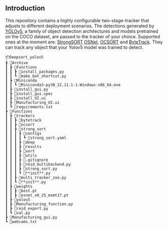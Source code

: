 ## Introduction

This repository contains a highly configurable two-stage-tracker that adjusts to different deployment scenarios. The detections generated by [YOLOv5](https://github.com/ultralytics/yolov5), a family of object detection architectures and models pretrained on the COCO dataset, are passed to the tracker of your choice. Supported ones at the moment are: [StrongSORT](https://github.com/dyhBUPT/StrongSORT)[](https://arxiv.org/pdf/2202.13514.pdf) [OSNet](https://github.com/KaiyangZhou/deep-person-reid)[](https://arxiv.org/abs/1905.00953), [OCSORT](https://github.com/noahcao/OC_SORT)[](https://arxiv.org/pdf/2203.14360.pdf) and [ByteTrack](https://github.com/ifzhang/ByteTrack)[](https://arxiv.org/pdf/2110.06864.pdf). They can track any object that your Yolov5 model was trained to detect.

```
📦Deepsort_yolov5
┣ 📂Archive
┃ ┣ 📂Functions
┃ ┃ ┣ 📜install_packages.py
┃ ┃ ┗ 📜make_bat_shortcut.py
┃ ┣ 📂Miniconda
┃ ┃ ┗ 📜Miniconda3-py38_22.11.1-1-Windows-x86_64.exe
┃ ┣ 📜install_gui.py
┃ ┣ 📜install_gui.spec
┃ ┣ 📜install_UI.ui
┃ ┣ 📜Manufacturing_UI.ui
┃ ┗ 📜requirements.txt
┣ 📂Functions
┃ ┣ 📂trackers
┃ ┃ ┣ 📂bytetrack
┃ ┃ ┣ 📂ocsort
┃ ┃ ┣ 📂strong_sort
┃ ┃ ┃ ┣ 📂configs
┃ ┃ ┃ ┃ ┗ 📜strong_sort.yaml
┃ ┃ ┃ ┣ 📂deep
┃ ┃ ┃ ┣ 📂results
┃ ┃ ┃ ┣ 📂sort
┃ ┃ ┃ ┣ 📂utils
┃ ┃ ┃ ┣ 📜.gitignore
┃ ┃ ┃ ┣ 📜reid_multibackend.py
┃ ┃ ┃ ┣ 📜strong_sort.py
┃ ┃ ┃ ┗ 📜**init**.py
┃ ┃ ┣ 📜multi_tracker_zoo.py
┃ ┃ ┗ 📜**init**.py
┃ ┣ 📂weights
┃ ┃ ┣ 📜best.pt
┃ ┃ ┣ 📜osnet_x0_25_msmt17.pt
┃ ┣ 📂yolov5
┃ ┣ 📜Manufacturing_function.py
┃ ┣ 📜reid_export.py
┃ ┗ 📜val.py
┣ 📜Manufacturing_gui.py
┗ 📜webcams.txt
```
